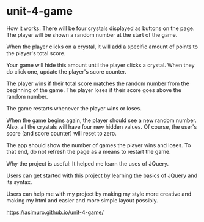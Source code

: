 # unit-4-game

How it works:
There will be four crystals displayed as buttons on the page.
The player will be shown a random number at the start of the game.

When the player clicks on a crystal, it will add a specific amount of points to the player's total score. 

Your game will hide this amount until the player clicks a crystal.
When they do click one, update the player's score counter.

The player wins if their total score matches the random number from the beginning of the game.
The player loses if their score goes above the random number.

The game restarts whenever the player wins or loses.

When the game begins again, the player should see a new random number. Also, all the crystals will have four new hidden values. Of course, the user's score (and score counter) will reset to zero.

The app should show the number of games the player wins and loses. To that end, do not refresh the page as a means to restart the game.

Why the project is useful:
It helped me learn the uses of JQuery.

Users can get started with this project by learning the basics of JQuery and its syntax. 

Users can help me with my project by making my style more creative and making my html and easier and more simple layout possibly. 

https://asimuro.github.io/unit-4-game/

